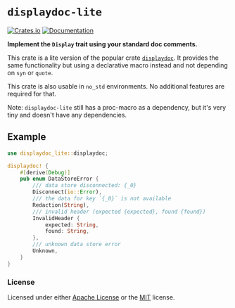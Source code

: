 `displaydoc-lite`
=================
[![Crates.io](https://img.shields.io/crates/v/displaydoc-lite.svg)](https://crates.io/crates/displaydoc-lite)
[![Documentation](https://img.shields.io/badge/documentation-docs.rs-blue.svg)](https://docs.rs/displaydoc-lite)

**Implement the `Display` trait using your standard doc comments.**

This crate is a lite version of the popular crate [`displaydoc`][ddoc].
It provides the same functionality but using a declarative macro instead
and not depending on `syn` or `quote`.

This crate is also usable in `no_std` environments. No additional features are required for that.

Note: `displaydoc-lite` still has a proc-macro as a dependency,
but it's very tiny and doesn't have any dependencies.

## Example

```rust
use displaydoc_lite::displaydoc;

displaydoc! {
    #[derive(Debug)]
    pub enum DataStoreError {
        /// data store disconnected: {_0}
        Disconnect(io::Error),
        /// the data for key `{_0}` is not available
        Redaction(String),
        /// invalid header (expected {expected}, found {found})
        InvalidHeader {
            expected: String,
            found: String,
        },
        /// unknown data store error
        Unknown,
    }
}
```


### License

Licensed under either [Apache License][apache] or the [MIT][mit] license.


[apache]: https://github.com/Stupremee/displaydoc-lite/tree/main/LICENSE-APACHE
[mit]: https://github.com/Stupremee/displaydoc-lite/tree/main/LICENSE-MIT
[ddoc]: https://crates.io/crates/displaydoc
